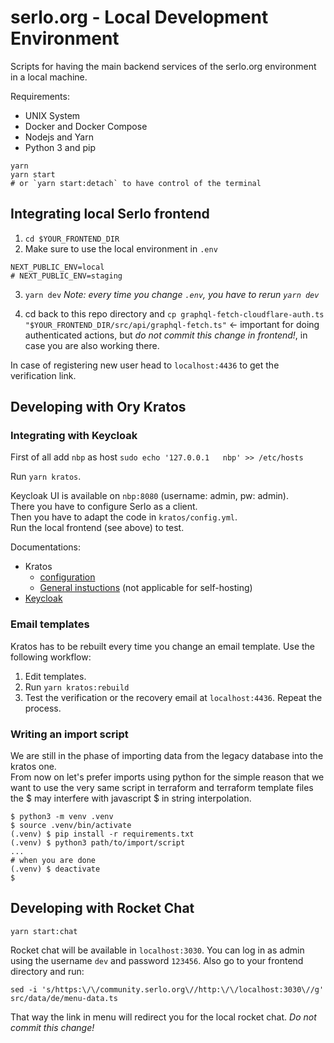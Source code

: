 # serlo.org - Local Development Environment

Scripts for having the main backend services of the serlo.org environment in a local machine.

Requirements:

- UNIX System
- Docker and Docker Compose
- Nodejs and Yarn
- Python 3 and pip

```
yarn
yarn start
# or `yarn start:detach` to have control of the terminal
```

## Integrating local Serlo frontend

1. `cd $YOUR_FRONTEND_DIR`
2. Make sure to use the local environment in `.env`

```
NEXT_PUBLIC_ENV=local
# NEXT_PUBLIC_ENV=staging
```

3. `yarn dev`
   _Note: every time you change `.env`, you have to rerun `yarn dev`_

4. cd back to this repo directory and `cp graphql-fetch-cloudflare-auth.ts "$YOUR_FRONTEND_DIR/src/api/graphql-fetch.ts"` <- important for doing authenticated actions, but _do not commit this change in frontend!_, in case you are also working there.

In case of registering new user head to `localhost:4436` to get the verification link.

## Developing with Ory Kratos

### Integrating with Keycloak

First of all add `nbp` as host
`sudo echo '127.0.0.1	nbp' >> /etc/hosts`

Run `yarn kratos`.

Keycloak UI is available on `nbp:8080` (username: admin, pw: admin).  
There you have to configure Serlo as a client.  
Then you have to adapt the code in `kratos/config.yml`.  
Run the local frontend (see above) to test.

Documentations:

- Kratos
  - [configuration](https://www.ory.sh/docs/kratos/reference/configuration)
  - [General instuctions](https://www.ory.sh/docs/kratos/social-signin/generic) (not applicable for self-hosting)
- [Keycloak](https://www.keycloak.org/docs/latest/server_admin/index.html#con-server-oidc-uri-endpoints_server_administration_guide)

### Email templates

Kratos has to be rebuilt every time you change an email template. Use the following workflow:

1. Edit templates.
2. Run `yarn kratos:rebuild`
3. Test the verification or the recovery email at `localhost:4436`. Repeat the process.

### Writing an import script

We are still in the phase of importing data from the legacy database into the kratos one.  
From now on let's prefer imports using python for the simple reason that
we want to use the very same script in terraform and terraform template files
the $ may interfere with javascript $ in string interpolation.

```
$ python3 -m venv .venv
$ source .venv/bin/activate
(.venv) $ pip install -r requirements.txt
(.venv) $ python3 path/to/import/script
...
# when you are done
(.venv) $ deactivate
$
```

## Developing with Rocket Chat

```
yarn start:chat
```

Rocket chat will be available in `localhost:3030`.
You can log in as admin using the username `dev` and password `123456`.
Also go to your frontend directory and run:

```console
sed -i 's/https:\/\/community.serlo.org\//http:\/\/localhost:3030\//g' src/data/de/menu-data.ts
```

That way the link in menu will redirect you for the local rocket chat. _Do not commit this change!_
